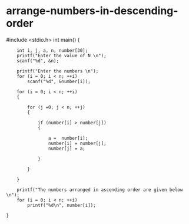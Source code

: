 # arrange-numbers-in-descending-order




  #include <stdio.h>
    int main()
    {
 
        int i, j, a, n, number[30];
        printf("Enter the value of N \n");
        scanf("%d", &n);
 
        printf("Enter the numbers \n");
        for (i = 0; i < n; ++i)
            scanf("%d", &number[i]);
 
        for (i = 0; i < n; ++i) 
        {
 
            for (j =0; j < n; ++j)
            {
 
                if (number[i] > number[j]) 
                {
 
                    a =  number[i];
                    number[i] = number[j];
                    number[j] = a;
 
                }
 
            }
 
        }
 
        printf("The numbers arranged in ascending order are given below \n");
        for (i = 0; i < n; ++i)
            printf("%d\n", number[i]);
 
    }
